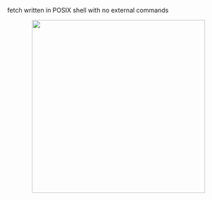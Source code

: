 fetch written in POSIX shell with no external commands

<div align="center">
<img src="http://0x0.st/i3ty.png" width="393px">
</div>
